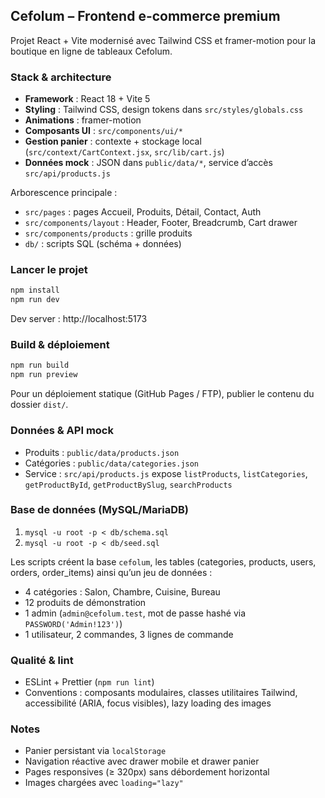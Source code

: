 ## Cefolum – Frontend e-commerce premium

Projet React + Vite modernisé avec Tailwind CSS et framer-motion pour la boutique en ligne de tableaux Cefolum.

### Stack & architecture
- **Framework** : React 18 + Vite 5
- **Styling** : Tailwind CSS, design tokens dans `src/styles/globals.css`
- **Animations** : framer-motion
- **Composants UI** : `src/components/ui/*`
- **Gestion panier** : contexte + stockage local (`src/context/CartContext.jsx`, `src/lib/cart.js`)
- **Données mock** : JSON dans `public/data/*`, service d’accès `src/api/products.js`

Arborescence principale :
- `src/pages` : pages Accueil, Produits, Détail, Contact, Auth
- `src/components/layout` : Header, Footer, Breadcrumb, Cart drawer
- `src/components/products` : grille produits
- `db/` : scripts SQL (schéma + données)

### Lancer le projet
```bash
npm install
npm run dev
```
Dev server : http://localhost:5173

### Build & déploiement
```bash
npm run build
npm run preview
```
Pour un déploiement statique (GitHub Pages / FTP), publier le contenu du dossier `dist/`.

### Données & API mock
- Produits : `public/data/products.json`
- Catégories : `public/data/categories.json`
- Service : `src/api/products.js` expose `listProducts`, `listCategories`, `getProductById`, `getProductBySlug`, `searchProducts`

### Base de données (MySQL/MariaDB)
1. `mysql -u root -p < db/schema.sql`
2. `mysql -u root -p < db/seed.sql`

Les scripts créent la base `cefolum`, les tables (categories, products, users, orders, order_items) ainsi qu’un jeu de données :
- 4 catégories : Salon, Chambre, Cuisine, Bureau
- 12 produits de démonstration
- 1 admin (`admin@cefolum.test`, mot de passe hashé via `PASSWORD('Admin!123')`)
- 1 utilisateur, 2 commandes, 3 lignes de commande

### Qualité & lint
- ESLint + Prettier (`npm run lint`)
- Conventions : composants modulaires, classes utilitaires Tailwind, accessibilité (ARIA, focus visibles), lazy loading des images

### Notes
- Panier persistant via `localStorage`
- Navigation réactive avec drawer mobile et drawer panier
- Pages responsives (≥ 320px) sans débordement horizontal
- Images chargées avec `loading="lazy"`
